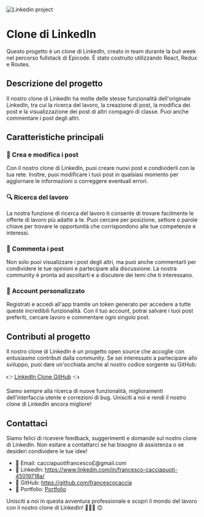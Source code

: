 
![Linkedin project](https://github.com/francescocaccia/Build-Week-3-Linkedin-Clone-/assets/123968277/bd337bff-acd9-46a8-9791-3f0262cea4ed)

# Clone di LinkedIn

Questo progetto è un clone di LinkedIn, creato in team
durante la buil week nel percorso fullstack di Epicode. È stato costruito utilizzando React, Redux e Routes.

## Descrizione del progetto

Il nostro clone di LinkedIn ha molte delle stesse funzionalità dell'originale LinkedIn, tra cui la ricerca del lavoro, la creazione di post, la modifica dei post e la visualizzazione dei post di altri compagni di classe. Puoi anche commentare i post degli altri.

## Caratteristiche principali

### 📝 Crea e modifica i post

Con il nostro clone di LinkedIn, puoi creare nuovi post e condividerli con la tua rete. Inoltre, puoi modificare i tuoi post in qualsiasi momento per aggiornare le informazioni o correggere eventuali errori.

### 🔍 Ricerca del lavoro

La nostra funzione di ricerca del lavoro ti consente di trovare facilmente le offerte di lavoro più adatte a te. Puoi cercare per posizione, settore o parole chiave per trovare le opportunità che corrispondono alle tue competenze e interessi.

### 💬 Commenta i post

Non solo puoi visualizzare i post degli altri, ma puoi anche commentarli per condividere le tue opinioni e partecipare alla discussione. La nostra community è pronta ad ascoltarti e a discutere dei temi che ti interessano.

### 📌 Account personalizzato

Registrati e accedi all'app tramite un token generato per  accedere a tutte queste incredibili funzionalità. Con il tuo account, potrai salvare i tuoi post preferiti, cercare lavoro e commentare ogni singolo post.

## Contributi al progetto

Il nostro clone di LinkedIn è un progetto open source che accoglie con entusiasmo contributi dalla community. Se sei interessato a partecipare allo sviluppo, puoi dare un'occhiata anche al nostro codice sorgente su GitHub:

👉 [LinkedIn Clone GitHub]((https://github.com/francescocaccia)) 👈

Siamo sempre alla ricerca di nuove funzionalità, miglioramenti dell'interfaccia utente e correzioni di bug. Unisciti a noi e rendi il nostro clone di LinkedIn ancora migliore!

## Contattaci

Siamo felici di ricevere feedback, suggerimenti e domande sul nostro clone di LinkedIn. Non esitare a contattarci se hai bisogno di assistenza o se desideri condividere le tue idee!

- 📧 Email: cacciapuotifrancesco£@gmail.com
- 👥 LinkedIn: https://www.linkedin.com/in/francesco-cacciapuoti-45019718a/
- 🐙 GitHub: https://github.com/francescocaccia
- 📒 Portfolio: [Portfolio]()

Unisciti a noi in questa avventura professionale e scopri il mondo del lavoro con il nostro clone di LinkedIn! 🌟👔✨ 😊
